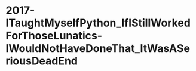 # 2017-ITaughtMyselfPython_IfIStillWorkedForThoseLunatics-IWouldNotHaveDoneThat_ItWasASeriousDeadEnd